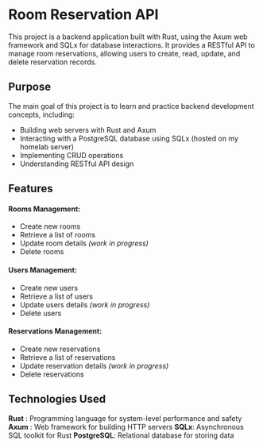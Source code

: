 # Room Reservation API

This project is a backend application built with Rust, using the Axum web framework and SQLx for database interactions. 
It provides a RESTful API to manage room reservations, allowing users to create, read, update, and delete reservation records.​

## Purpose
The main goal of this project is to learn and practice backend development concepts, including:​
- Building web servers with Rust and Axum
- Interacting with a PostgreSQL database using SQLx (hosted on my homelab server)
- Implementing CRUD operations
- Understanding RESTful API design​

## Features
#### Rooms Management:
- Create new rooms
- Retrieve a list of rooms
- Update room details  *(work in progress)* 
- Delete rooms​

#### Users Management:
- Create new users
- Retrieve a list of users
- Update users details  *(work in progress)* 
- Delete users

#### Reservations Management:
- Create new reservations
- Retrieve a list of reservations
- Update reservation details  *(work in progress)* 
- Delete reservations​
  
## Technologies Used
**Rust** : Programming language for system-level performance and safety
**Axum** : Web framework for building HTTP servers
**SQLx**: Asynchronous SQL toolkit for Rust
**PostgreSQL**: Relational database for storing data​

